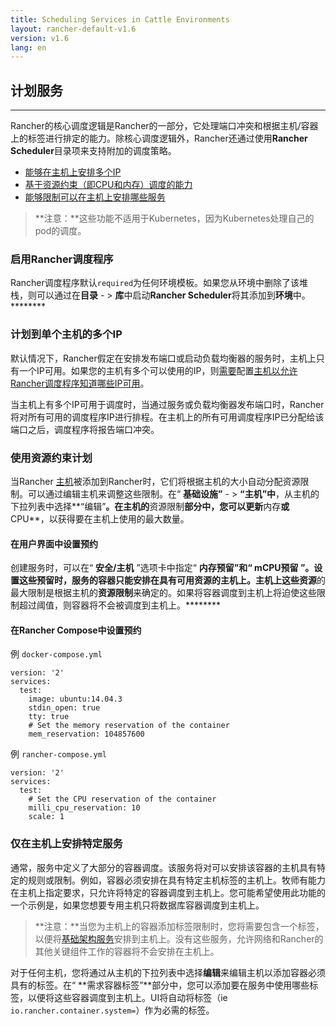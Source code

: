 ```yaml
---
title: Scheduling Services in Cattle Environments
layout: rancher-default-v1.6
version: v1.6
lang: en
---
```


## 计划服务

------

Rancher的核心调度逻辑是Rancher的一部分，它处理端口冲突和根据主机/容器上的标签进行排定的能力。除核心调度逻辑外，Rancher还通过使用**Rancher Scheduler**目录项来支持附加的调度策略。

- [能够在主机上安排多个IP](https://github.com/rancher/rancher.github.io/blob/master/rancher/v1.6/en/rancher-services/scheduler/index.md#multiple-ips)
- [基于资源约束（即CPU和内存）调度的能力](https://github.com/rancher/rancher.github.io/blob/master/rancher/v1.6/en/rancher-services/scheduler/index.md#resource-constraints)
- [能够限制可以在主机上安排哪些服务](https://github.com/rancher/rancher.github.io/blob/master/rancher/v1.6/en/rancher-services/scheduler/index.md#restrict-services-on-host)

> **注意：**这些功能不适用于Kubernetes，因为Kubernetes处理自己的pod的调度。

### 启用Rancher调度程序

Rancher调度程序默认`required`为任何环境模板。如果您从环境中删除了该堆栈，则可以通过在**目录** - > **库**中启动**Rancher Scheduler**将其添加到**环境**中。********

### 计划到单个主机的多个IP

默认情况下，Rancher假定在安排发布端口或启动负载均衡器的服务时，主机上只有一个IP可用。如果您的主机有多个可以使用的IP，则[需要](https://github.com/rancher/rancher.github.io/blob/master/rancher/v1.6/en/rancher-services/scheduler/%7B%7Bsite.baseurl%7D%7D/rancher/%7B%7Bpage.version%7D%7D/%7B%7Bpage.lang%7D%7D/hosts/#scheduler-ips)配置[主机以允许Rancher调度程序知道哪些IP可用](https://github.com/rancher/rancher.github.io/blob/master/rancher/v1.6/en/rancher-services/scheduler/%7B%7Bsite.baseurl%7D%7D/rancher/%7B%7Bpage.version%7D%7D/%7B%7Bpage.lang%7D%7D/hosts/#scheduler-ips)。

当主机上有多个IP可用于调度时，当通过服务或负载均衡器发布端口时，Rancher将对所有可用的调度程序IP进行排程。在主机上的所有可用调度程序IP已分配给该端口之后，调度程序将报告端口冲突。

### 使用资源约束计划

当Rancher [主机](https://github.com/rancher/rancher.github.io/blob/master/rancher/v1.6/en/rancher-services/scheduler/%7B%7Bsite.baseurl%7D%7D/rancher/%7B%7Bpage.version%7D%7D/%7B%7Bpage.lang%7D%7D/hosts)被添加到Rancher时，它们将根据主机的大小自动分配资源限制。可以通过编辑主机来调整这些限制。在“ **基础设施”** - > **“主机”中**，从主机的下拉列表中选择**“编辑”**。在主机的**资源限制**部分中，您可以更新**内存**或**CPU**，以获得要在主机上使用的最大数量。

#### 在用户界面中设置预约

创建服务时，可以在“ **安全/主机** ”选项卡中指定“ **内存预留”**和“ **mCPU预留** ”。设置这些预留时，服务的容器只能安排在具有可用资源的主机上。主机上这些**资源**的最大限制是根据主机的**资源限制**来确定的。如果将容器调度到主机上将迫使这些限制超过阈值，则容器将不会被调度到主机上。********

#### 在Rancher Compose中设置预约

例 `docker-compose.yml`

```
version: '2'
services:
  test:
    image: ubuntu:14.04.3
    stdin_open: true
    tty: true
    # Set the memory reservation of the container
    mem_reservation: 104857600

```

例 `rancher-compose.yml`

```
version: '2'
services:
  test:
    # Set the CPU reservation of the container
    milli_cpu_reservation: 10
    scale: 1

```

### 仅在主机上安排特定服务

通常，服务中定义了大部分的容器调度。该服务将对可以安排该容器的主机具有特定的规则或限制。例如，容器必须安排在具有特定主机标签的主机上。牧师有能力在主机上指定要求，只允许将特定的容器调度到主机上。您可能希望使用此功能的一个示例是，如果您想要专用主机只将数据库容器调度到主机上。

> **注意：**当您为主机上的容器添加标签限制时，您将需要包含一个标签，以便将[基础架构服务](https://github.com/rancher/rancher.github.io/blob/master/rancher/v1.6/en/rancher-services/scheduler/%7B%7Bsite.baseurl%7D%7D/rancher/%7B%7Bpage.version%7D%7D/%7B%7Bpage.lang%7D%7D/rancher-services)安排到主机上。没有这些服务，允许网络和Rancher的其他关键组件工作的容器将不会安排在主机上。

对于任何主机，您将通过从主机的下拉列表中选择**编辑**来编辑主机以添加容器必须具有的标签。在“ **需求容器标签”**部分中，您可以添加要在服务中使用哪些标签，以便将这些容器调度到主机上。UI将自动将标签（ie `io.rancher.container.system=`）作为必需的标签。